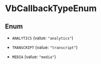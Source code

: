 
# VbCallbackTypeEnum

## Enum


* `ANALYTICS` (value: `"analytics"`)

* `TRANSCRIPT` (value: `"transcript"`)

* `MEDIA` (value: `"media"`)




